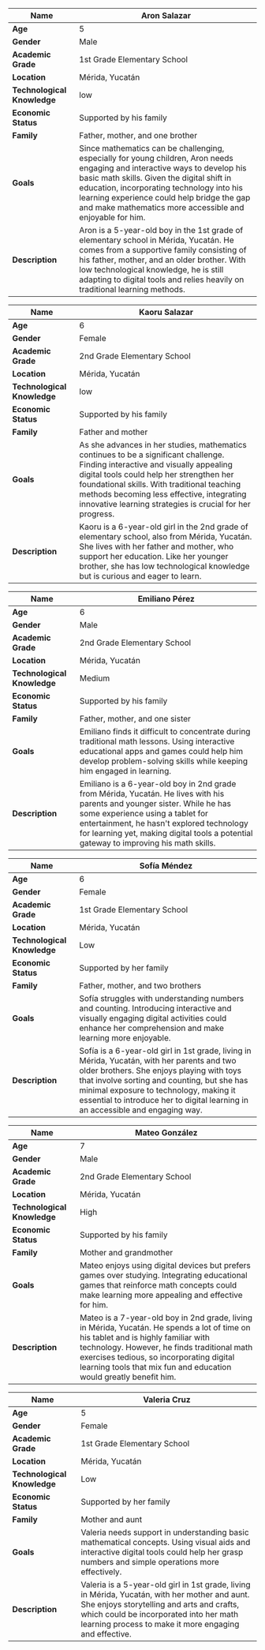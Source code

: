 | **Name**                     | Aron Salazar                                  |
|------------------------------|-----------------------------------------------|
| **Age**                      | 5                                             |
| **Gender**                   | Male                                          |
| **Academic Grade**           | 1st Grade Elementary School                   |
| **Location**                 | Mérida, Yucatán                               |
| **Technological Knowledge**  | low                                           |
| **Economic Status**          | Supported by his family                       |
| **Family**                   | Father, mother, and one brother               |
| **Goals**                    | Since mathematics can be challenging, especially for young children, Aron needs engaging and interactive ways to develop his basic math skills. Given the digital shift in education, incorporating technology into his learning experience could help bridge the gap and make mathematics more accessible and enjoyable for him.|
| **Description**              | Aron is a 5-year-old boy in the 1st grade of elementary school in Mérida, Yucatán. He comes from a supportive family consisting of his father, mother, and an older brother. With low technological knowledge, he is still adapting to digital tools and relies heavily on traditional learning methods.  |

| **Name**                     | Kaoru Salazar                                 |
|------------------------------|-----------------------------------------------|
| **Age**                      | 6                                             |
| **Gender**                   | Female                                        |
| **Academic Grade**           | 2nd Grade Elementary School                   |
| **Location**                 | Mérida, Yucatán                               |
| **Technological Knowledge**  | low                                           |
| **Economic Status**          | Supported by his family                       |
| **Family**                   | Father and mother                             |
| **Goals**                    | As she advances in her studies, mathematics continues to be a significant challenge. Finding interactive and visually appealing digital tools could help her strengthen her foundational skills. With traditional teaching methods becoming less effective, integrating innovative learning strategies is crucial for her progress.|
| **Description**              | Kaoru is a 6-year-old girl in the 2nd grade of elementary school, also from Mérida, Yucatán. She lives with her father and mother, who support her education. Like her younger brother, she has low technological knowledge but is curious and eager to learn.               |

| **Name**                     | Emiliano Pérez                               |
|------------------------------|-----------------------------------------------|
| **Age**                      | 6                                             |
| **Gender**                   | Male                                          |
| **Academic Grade**           | 2nd Grade Elementary School                   |
| **Location**                 | Mérida, Yucatán                               |
| **Technological Knowledge**  | Medium                                        |
| **Economic Status**          | Supported by his family                       |
| **Family**                   | Father, mother, and one sister                |
| **Goals**                    | Emiliano finds it difficult to concentrate during traditional math lessons. Using interactive educational apps and games could help him develop problem-solving skills while keeping him engaged in learning. |
| **Description**              | Emiliano is a 6-year-old boy in 2nd grade from Mérida, Yucatán. He lives with his parents and younger sister. While he has some experience using a tablet for entertainment, he hasn't explored technology for learning yet, making digital tools a potential gateway to improving his math skills. |

| **Name**                     | Sofía Méndez                                 |
|------------------------------|-----------------------------------------------|
| **Age**                      | 6                                             |
| **Gender**                   | Female                                        |
| **Academic Grade**           | 1st Grade Elementary School                   |
| **Location**                 | Mérida, Yucatán                               |
| **Technological Knowledge**  | Low                                           |
| **Economic Status**          | Supported by her family                       |
| **Family**                   | Father, mother, and two brothers              |
| **Goals**                    | Sofía struggles with understanding numbers and counting. Introducing interactive and visually engaging digital activities could enhance her comprehension and make learning more enjoyable. |
| **Description**              | Sofía is a 6-year-old girl in 1st grade, living in Mérida, Yucatán, with her parents and two older brothers. She enjoys playing with toys that involve sorting and counting, but she has minimal exposure to technology, making it essential to introduce her to digital learning in an accessible and engaging way. |

| **Name**                     | Mateo González                               |
|------------------------------|-----------------------------------------------|
| **Age**                      | 7                                             |
| **Gender**                   | Male                                          |
| **Academic Grade**           | 2nd Grade Elementary School                   |
| **Location**                 | Mérida, Yucatán                               |
| **Technological Knowledge**  | High                                          |
| **Economic Status**          | Supported by his family                       |
| **Family**                   | Mother and grandmother                        |
| **Goals**                    | Mateo enjoys using digital devices but prefers games over studying. Integrating educational games that reinforce math concepts could make learning more appealing and effective for him. |
| **Description**              | Mateo is a 7-year-old boy in 2nd grade, living in Mérida, Yucatán. He spends a lot of time on his tablet and is highly familiar with technology. However, he finds traditional math exercises tedious, so incorporating digital learning tools that mix fun and education would greatly benefit him. |

| **Name**                     | Valeria Cruz                                 |
|------------------------------|-----------------------------------------------|
| **Age**                      | 5                                             |
| **Gender**                   | Female                                        |
| **Academic Grade**           | 1st Grade Elementary School                   |
| **Location**                 | Mérida, Yucatán                               |
| **Technological Knowledge**  | Low                                           |
| **Economic Status**          | Supported by her family                       |
| **Family**                   | Mother and aunt                               |
| **Goals**                    | Valeria needs support in understanding basic mathematical concepts. Using visual aids and interactive digital tools could help her grasp numbers and simple operations more effectively. |
| **Description**              | Valeria is a 5-year-old girl in 1st grade, living in Mérida, Yucatán, with her mother and aunt. She enjoys storytelling and arts and crafts, which could be incorporated into her math learning process to make it more engaging and effective. |

